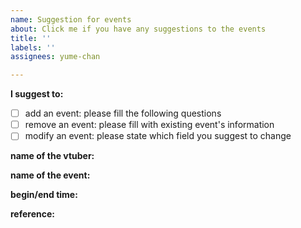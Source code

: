 ```yaml
---
name: Suggestion for events
about: Click me if you have any suggestions to the events
title: ''
labels: ''
assignees: yume-chan

---
```


**I suggest to:**

<!-- put an "x" in the corresponding brackets ("[ ]") -->

- [ ] add an event: please fill the following questions
- [ ] remove an event: please fill with existing event's information
- [ ] modify an event: please state which field you suggest to change

**name of the vtuber:**

<!-- fill me -->

**name of the event:**

<!-- fill me -->

**begin/end time:**

<!-- format: YYYY/MM/dd HH:mm - YYYY/MM/dd HH:mm UTC+9 -->

**reference:**

<!-- put your reference here (Twitter link, YouTube link, etc.) -->
<!-- issues without reference might be ignored -->
